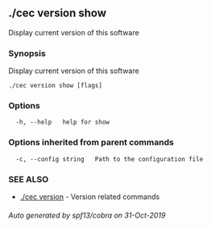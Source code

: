 ## ./cec version show

Display current version of this software

### Synopsis

Display current version of this software

```
./cec version show [flags]
```

### Options

```
  -h, --help   help for show
```

### Options inherited from parent commands

```
  -c, --config string   Path to the configuration file
```

### SEE ALSO

* [./cec version](./cec-version)	 - Version related commands

###### Auto generated by spf13/cobra on 31-Oct-2019
